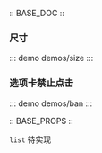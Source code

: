 :: BASE_DOC ::

### 尺寸
::: demo demos/size
:::

### 选项卡禁止点击
::: demo demos/ban 
:::

:: BASE_PROPS ::

`list` 待实现
